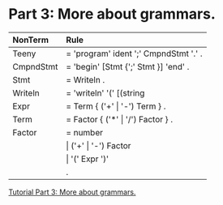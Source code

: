 # Part 3: More about grammars.

| NonTerm           | Rule                                                       |
| :---------------- | :----------------------------------------------------------|
| Teeny             | = 'program' ident ';' CmpndStmt '.' .                      |
| CmpndStmt         | = 'begin' [Stmt {';' Stmt }] 'end' .                       |
| Stmt              | = Writeln .                                                |
| Writeln           | = 'writeln' '(' [(string|Expr) {',' (string|Expr) }] ')' . |
| Expr              | = Term { ('+' &#124; '-') Term } .                              |
| Term              | = Factor { ('*' &#124; '/') Factor } .                          |
| Factor            | = number                                                   |
|                   |   &#124; ('+' &#124; '-') Factor                                     |
|                   |   &#124; '(' Expr ')'                                           |
|                   |   .                                                        |


[Tutorial Part 3: More about grammars.](https://borismix.github.io/SimpleCompiler/03-Grammar.html)
